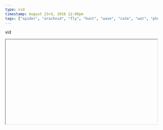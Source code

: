 ```yaml
---
type: vid
timestamp: August 23rd, 2016 12:00pm
tags: ["spider", "arachnid", "fly", "hunt", "wave", "cute", "wat", "photography"]
---
```

vid
<iframe width="500" height="281"  id="youtube_iframe" src="https://www.youtube.com/embed/SKNOpYkJhsQ[![thumbnail](http://i3.ytimg.com/vi/ /maxresdefault.jpg)](https://www.youtube.com/watch?v= )></iframe>                    
                                            
<a href="https://en.wikipedia.org/wiki/Phidippus_audax" target="_blank">https://en.wikipedia.org/wiki/Phidippus_audax</a><br/>
 
                                                    <div id="footer">
                <span id="timestamp"> August 23rd, 2016 12:00pm </span>
                                                          <span class="tag">Jumping Spider</span>
                                          <span class="tag">spider</span>
                                          <span class="tag">arachnid</span>
                                          <span class="tag">fly</span>
                                          <span class="tag">hunt</span>
                                          <span class="tag">wave</span>
                                          <span class="tag">cute</span>
                                          <span class="tag">wat</span>
                                          <span class="tag">bold spider</span>
                                          <span class="tag">phidippus audax</span>
                                          <span class="tag">photography</span>
                                                    
            </body>
        </html>

        
<small>source: https://saturdayxiii.tumblr.com/post/149376336835</small>